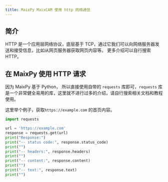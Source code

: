 ```yaml
---
title: MaixPy MaixCAM 使用 http 网络通信
---
```


## 简介

HTTP 是一个应用层网络协议，底层基于 TCP，通过它我们可以向网络服务器发送和接受信息，比如从网页服务器获取网页内容等。
更多介绍可以自行搜索 HTTP。

## 在 MaixPy 使用 HTTP 请求

因为 MaixPy 基于 Python， 所以直接使用自带的 `requests` 库即可，`requests` 库是一个非常健全易用的库，这里就不进行过多的介绍，请自行搜索相关文档和教程使用。

这里举个例子，获取`https://example.com` 的首页内容。

```python
import requests

url = 'https://example.com'
response = requests.get(url)
print("Response:")
print("-- status code:", response.status_code)
print("")
print("-- headers:", response.headers)
print("")
print("-- content:", response.content)
print("")
print("-- text:", response.text)
print("")
```


